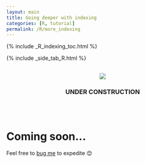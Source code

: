```yaml
---
layout: main
title: Going deeper with indexing
categories: [R, tutorial]
permalink: /R/more_indexing
---
```


{% include _R_indexing_toc.html %}

{% include _side_tab_R.html %}

<br>
<center><img src="{{ site.url }}/images/under_construction.jpeg"></center>
<center><h3>UNDER CONSTRUCTION</h3></center>
<br>
<br>

# Coming soon...

Feel free to [bug me](https://twitter.com/AstrobioMike) to expedite 😊
